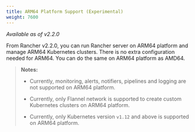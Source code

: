 ```yaml
---
title: ARM64 Platform Support (Experimental)
weight: 7600
---
```


_Available as of v2.2.0_

From Rancher v2.2.0, you can run Rancher server on ARM64 platform and manage ARM64 Kubernetes clusters. There is no extra configuration needed for ARM64. You can do the same on ARM64 platform as AMD64.

>**Notes:**
>
>- Currently, monitoring, alerts, notifiers, pipelines and logging are not supported on ARM64 platform. 
>
>- Currently, only Flannel network is supported to create custom Kubernetes clusters on ARM64 platform.
>
>- Currently, only Kubernetes version `v1.12` and above is supported on ARM64 platform.
<br/>
<br/>

